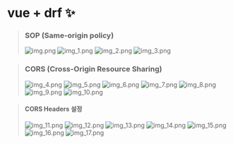 # vue + drf ✨

> ### SOP (Same-origin policy)
> ![img.png](img.png)
> ![img_1.png](img_1.png)
> ![img_2.png](img_2.png)
> ![img_3.png](img_3.png)
 

> ### CORS (Cross-Origin Resource Sharing)
> ![img_4.png](img_4.png)
> ![img_5.png](img_5.png)
> ![img_6.png](img_6.png)
> ![img_7.png](img_7.png)
> ![img_8.png](img_8.png)
> ![img_9.png](img_9.png)
> ![img_10.png](img_10.png)

> #### CORS Headers 설정
> ![img_11.png](img_11.png)
> ![img_12.png](img_12.png)
> ![img_13.png](img_13.png)
> ![img_14.png](img_14.png)
> ![img_15.png](img_15.png)
> ![img_16.png](img_16.png)
> ![img_17.png](img_17.png)

